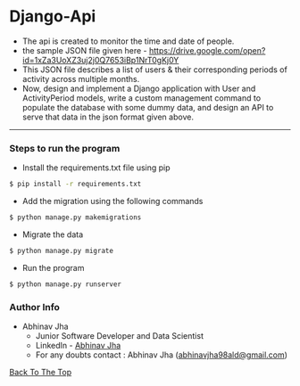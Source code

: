 # Django-Api
- The api is created to monitor the time and date of people.
- the sample JSON file given here -
https://drive.google.com/open?id=1xZa3UoXZ3uj2j0Q7653iBp1NrT0gKj0Y
- This JSON file describes a list of users & their corresponding periods of activity across
multiple months.
- Now, design and implement a Django application with User and ActivityPeriod models, write
a custom management command to populate the database with some dummy data, and design
an API to serve that data in the json format given above.
---
###  Steps to run the program

  - Install the requirements.txt file using pip
  ```sh
$ pip install -r requirements.txt
```
 - Add the migration using the following commands
  ```sh
$ python manage.py makemigrations 
```
 - Migrate the data
  ```sh
$ python manage.py migrate 
```
 - Run the program
  ```sh
$ python manage.py runserver 
```
### Author Info
- Abhinav Jha
	* Junior Software Developer and Data Scientist
	* LinkedIn - [Abhinav Jha](https://www.linkedin.com/in/abhinavjha98/)
	* For any doubts contact : Abhinav Jha (abhinavjha98ald@gmail.com)

[Back To The Top](#read-me-template)

